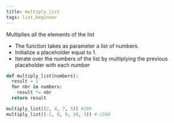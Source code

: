 ```yaml
---
title: multiply_list
tags: list,beginner
---
```


Multiplies all the elements of the list

- The function takes as parameter a list of numbers.
- Initialize a placeholder equal to 1.
- Iterate over the numbers of the list by multiplying the previous placeholder with each number

```py
def multiply_list(numbers):
  result = 1
  for nbr in numbers:
    result *= nbr
  return result
```

```py
multiply_list((2, 4, 7, 5)) #280
multiply_list((-1, 8, 9, 10, 3)) #-2160
```